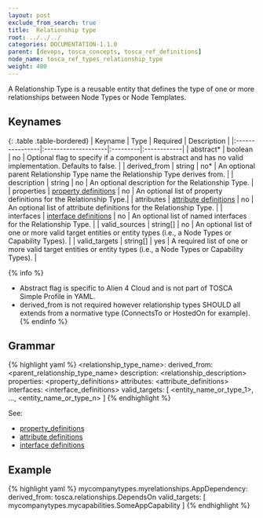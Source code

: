 ```yaml
---
layout: post
exclude_from_search: true
title:  Relationship type
root: ../../../
categories: DOCUMENTATION-1.1.0
parent: [devops, tosca_concepts, tosca_ref_definitions]
node_name: tosca_ref_types_relationship_type
weight: 400
---
```


A Relationship Type is a reusable entity that defines the type of one or more relationships between Node Types or Node Templates.

## Keynames

{: .table .table-bordered}
| Keyname         | Type                | Required | Description |
|:----------------|:--------------------|:---------|:------------|
| abstract*     | boolean | no | Optional flag to specify if a component is abstract and has no valid implementation. Defaults to false. |
| derived_from | string | no* | An optional parent Relationship Type name the Relationship Type derives from. |
| description | string | no | An optional description for the Relationship Type. |
| properties | [property definitions](#/documentation/1.1.0/devops_guide/tosca_grammar/property_definition.html) | no | An optional list of property definitions for the Relationship Type.|
| attributes | [attribute definitions](#/documentation/1.1.0/devops_guide/tosca_grammar/attribute_definition.html) | no | An optional list of attribute definitions for the Relationship Type. |
| interfaces | [interface definitions](#/documentation/1.1.0/devops_guide/tosca_grammar/interface_definition.html) | no | An optional list of named interfaces for the Relationship Type. |
| valid_sources | string[] | no | An optional list of one or more valid target entities or entity types (i.e., a Node Types or Capability Types). |
| valid_targets | string[] | yes | A required list of one or more valid target entities or entity types (i.e., a Node Types or Capability Types). |

{% info %}
 - Abstract flag is specific to Alien 4 Cloud and is not part of TOSCA Simple Profile in YAML.
 - derived_from is not required however relationship types SHOULD all extends from a normative type (ConnectsTo or HostedOn for example).
{% endinfo %}

## Grammar

{% highlight yaml %}
<relationship_type_name>:
  derived_from: <parent_relationship_type_name>
  description: <relationship_description>
  properties:
    <property_definitions>
  attributes:
    <attribute_definitions>
  interfaces:
    <interface_definitions>
  valid_targets: [ <entity_name_or_type_1>, ..., <entity_name_or_type_n> ]
{% endhighlight %}

See:

- [property_definitions](#/documentation/1.1.0/devops_guide/tosca_grammar/property_definition.html)
- [attribute definitions](#/documentation/1.1.0/devops_guide/tosca_grammar/attribute_definition.html)
- [interface definitions](#/documentation/1.1.0/devops_guide/tosca_grammar/interface_definition.html)

## Example

{% highlight yaml %}
mycompanytypes.myrelationships.AppDependency:
  derived_from: tosca.relationships.DependsOn
  valid_targets: [ mycompanytypes.mycapabilities.SomeAppCapability ]
{% endhighlight %}
